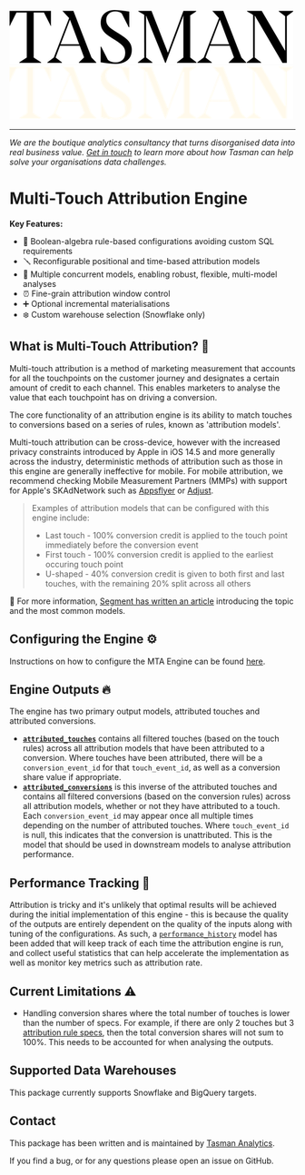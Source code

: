 [![tasman_logo][tasman_wordmark_black]][tasman_website_light_mode]
[![tasman_logo][tasman_wordmark_cream]][tasman_website_dark_mode]

---
*We are the boutique analytics consultancy that turns disorganised data into real business value. [Get in touch][tasman_contact] to learn more about how Tasman can help solve your organisations data challenges.*

# Multi-Touch Attribution Engine

**Key Features:**
- 🔩 Boolean-algebra rule-based configurations avoiding custom SQL requirements
- 🪛 Reconfigurable positional and time-based attribution models
- 🔀 Multiple concurrent models, enabling robust, flexible, multi-model analyses
- ⏰ Fine-grain attribution window control
- ➕ Optional incremental materialisations
- ❄️ Custom warehouse selection (Snowflake only)


## What is Multi-Touch Attribution? 🤨

Multi-touch attribution is a method of marketing measurement that accounts for all the touchpoints on the customer journey and designates a certain amount of credit to each channel. This enables marketers to analyse the value that each touchpoint has on driving a conversion.

The core functionality of an attribution engine is its ability to match touches to conversions based on a series of rules, known as 'attribution models'.

Multi-touch attribution can be cross-device, however with the increased privacy constraints introduced by Apple in iOS 14.5 and more generally across the industry, deterministic methods of attribution such as those in this engine are generally ineffective for mobile. For mobile attribution, we recommend checking Mobile Measurement Partners (MMPs) with support for Apple's SKAdNetwork such as [Appsflyer](https://www.appsflyer.com/) or [Adjust](https://www.adjust.com/).

>Examples of attribution models that can be configured with this engine include:
>- Last touch - 100% conversion credit is applied to the touch point immediately before the conversion event
>- First touch - 100% conversion credit is applied to the earliest occuring touch point
>- U-shaped - 40% conversion credit is given to both first and last touches, with the remaining 20% split across all others

🧠 For more information, [Segment has written an article](https://segment.com/academy/advanced-analytics/an-introduction-to-multi-touch-attribution/) introducing the topic and the most common models.

## Configuring the Engine ⚙️

Instructions on how to configure the MTA Engine can be found [here](docs/configuration.md).

## Engine Outputs 🔥

The engine has two primary output models, attributed touches and attributed conversions.   
- [**`attributed_touches`**](models/tasman_mta__attributed_touches.sql) contains all filtered touches (based on the touch rules) across all attribution models that have been attributed to a conversion. Where touches have been attributed, there will be a `conversion_event_id` for that `touch_event_id`, as well as a conversion share value if appropriate.
- [**`attributed_conversions`**](models/tasman_mta__attributed_conversions.sql) is this inverse of the attributed touches and contains all filtered conversions (based on the conversion rules) across all attribution models, whether or not they have attributed to a touch. Each `conversion_event_id` may appear once all multiple times depending on the number of attributed touches. Where `touch_event_id` is null, this indicates that the conversion is unattributed. This is the model that should be used in downstream models to analyse attribution performance.

## Performance Tracking 🚀

Attribution is tricky and it's unlikely that optimal results will be achieved during the initial implementation of this engine - this is because the quality of the outputs are entirely dependent on the quality of the inputs along with tuning of the configurations. As such, a [`performance_history`](models/tasman_mta__performance_history.sql) model has been added that will keep track of each time the attribution engine is run, and collect useful statistics that can help accelerate the implementation as well as monitor key metrics such as attribution rate.

## Current Limitations ⚠️

- Handling conversion shares where the total number of touches is lower than the number of specs. For example, if there are only 2 touches but 3 [attribution rule specs](docs/configuration.md#attribution-rules), then the total conversion shares will not sum to 100%. This needs to be accounted for when analysing the outputs.

## Supported Data Warehouses
This package currently supports Snowflake and BigQuery targets.

## Contact
This package has been written and is maintained by [Tasman Analytics](https://tasman.ai).

If you find a bug, or for any questions please open an issue on GitHub.

[tasman_website_dark_mode]: https://tasman.ai?utm_source=github&utm_medium=internal-referral&utm_campaign=tasman-dbt-mta#gh-dark-mode-only
[tasman_website_light_mode]: https://tasman.ai?utm_source=github&utm_medium=internal-referral&utm_campaign=tasman-dbt-mta#gh-light-mode-only
[tasman_contact]: https://tasman.ai/contact?utm_source=github&utm_medium=internal-referral&utm_campaign=tasman-dbt-mta
[tasman_wordmark_cream]: https://raw.githubusercontent.com/TasmanAnalytics/.github/master/images/tasman_wordmark_cream_500.png#gh-dark-mode-only
[tasman_wordmark_black]: https://raw.githubusercontent.com/TasmanAnalytics/.github/master/images/tasman_wordmark_black_500.png#gh-light-mode-only